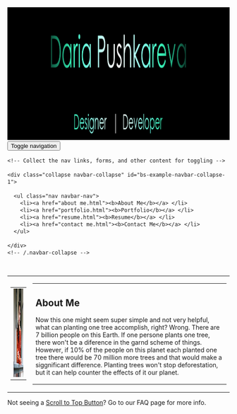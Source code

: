 <html lang="en">
<head>
<meta charset="utf-8">
<meta http-equiv="X-UA-Compatible" content="IE=edge">
<meta name="viewport" content="width=device-width, initial-scale=1">
<title>Daria Pushkareva | HOME</title>

<!-- Bootstrap -->
<link rel="stylesheet" href="bootstrap.css">
<link rel="stylesheet" href="style.css">
	
	
<!-- HTML5 shim and Respond.js for IE8 support of HTML5 elements and media queries -->
<!-- WARNING: Respond.js doesn't work if you view the page via file:// -->
<!--[if lt IE 9]>
      <script src="https://oss.maxcdn.com/html5shiv/3.7.2/html5shiv.min.js"></script>
      <script src="https://oss.maxcdn.com/respond/1.4.2/respond.min.js"></script>
    <![endif]-->
</head>
<body>

<div>
<a href="index.html"><img src="Header1.png" width="1100" height="300" alt="header"/></a>
</div>


<nav class="navbar navbar-default">
  <div class="container-fluid"> 
    <!-- Brand and toggle get grouped for better mobile display -->
    <div class="navbar-header">
      <button type="button" class="navbar-toggle collapsed" data-toggle="collapse" data-target="#bs-example-navbar-collapse-1"> <span class="sr-only">Toggle navigation</span> <span class="icon-bar"></span> <span class="icon-bar"></span> <span class="icon-bar"></span> </button>
    </div>
    
    <!-- Collect the nav links, forms, and other content for toggling -->
    
    <div class="collapse navbar-collapse" id="bs-example-navbar-collapse-1">
    
      <ul class="nav navbar-nav">
        <li><a href="about me.html"><b>About Me</b></a> </li>
        <li><a href="portfolio.html"><b>Portfolio</b></a> </li>
        <li><a href="resume.html"><b>Resume</b></a> </li>
        <li><a href="contact me.html"><b>Contact Me</b></a> </li> 
      </ul>
      
    </div>
    <!-- /.navbar-collapse --> 
  </div>
  <!-- /.container-fluid --> 
</nav>
<br>
<table align="center" width="900" border="0">
  <tbody>
    <tr>
      <td><table width="300" border="0">
  <tbody>
    <tr>
      <td>
        <img src="linkedin.jpg" class="img-circle img-responsive" style="width: 200px; height: 200px;" alt="" >
        </td>
    </tr>
  </tbody>
</table>
</td>
      <td><table width="600" border="0">
  <tbody>
    <tr>
      <td>
      <h2> About Me </h2>  
      <p> Now this one might seem super simple and not very helpful, what can planting one tree accomplish, right? Wrong. There are 7 billion people on this Earth. If one persone plants one tree, there won't be a diference in the garnd scheme of things. However, if 10% of the people on this planet each planted one tree there would be 70 million more trees and that would make a siggnificant difference. Planting trees won't stop deforestation, but it can help counter the effects of it our planet. </p>
      </td>
    </tr>
  </tbody>
</table>
</td>
    </tr>

  </tbody>
</table>
<!-- jQuery (necessary for Bootstrap's JavaScript plugins) --> 
<script src="jquery.js"></script> 
<!-- Include all compiled plugins (below), or include individual files as needed --> 
<script src="bootstrap.js"></script>
<script src="https://ajax.googleapis.com/ajax/libs/jquery/2.1.3/jquery.min.js"></script>
<script type="text/javascript" src="http://arrow.scrolltotop.com/arrow53.js"></script>
<noscript>Not seeing a <a href="http://www.scrolltotop.com/">Scroll to Top Button</a>? Go to our FAQ page for more info.</noscript>

</body>
</html>

